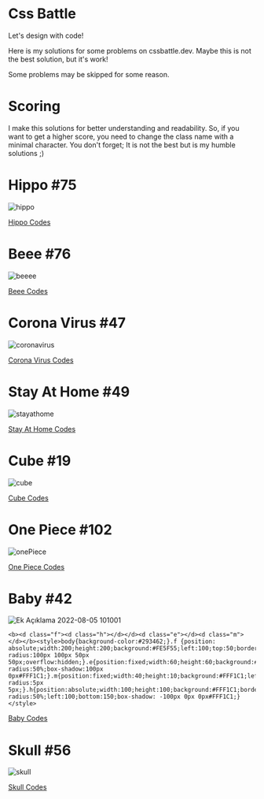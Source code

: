 # Css Battle

Let's design with code!

Here is my solutions for some problems on cssbattle.dev. Maybe this is not the best solution, but it's work!

Some problems may be skipped for some reason.

# Scoring

I make this solutions for better understanding and readability. So, if you want to get a higher score, you need to change the class name with a minimal character. You don't forget; It is not the best but is my humble solutions ;)

# Hippo #75
![hippo](https://user-images.githubusercontent.com/76450122/177503305-1bc1bba4-93c4-432b-a42a-1037515b435d.png)

[Hippo Codes](https://github.com/enqinsel/cssBattle.dev/blob/main/hippo.html)

# Beee #76
![beeee](https://user-images.githubusercontent.com/76450122/177504970-a460f428-50a5-495b-b80c-522dde8152b4.png)

[Beee Codes](https://github.com/enqinsel/cssBattle.dev/blob/main/beeee.html)

# Corona Virus #47
![coronavirus](https://user-images.githubusercontent.com/76450122/177505295-3392e042-d356-445b-b9f3-e58651347a62.png)

[Corona Virus Codes](https://github.com/enqinsel/cssBattle.dev/blob/main/coronaVirus.html)

# Stay At Home #49
![stayathome](https://user-images.githubusercontent.com/76450122/177513914-ec49468f-e208-48bc-b2da-47785e6c8c9c.png)

[Stay At Home Codes](https://github.com/enqinsel/cssBattle.dev/blob/main/stayAtHome.html)

# Cube #19
![cube](https://user-images.githubusercontent.com/76450122/180173425-b17a3064-43c3-4a66-be66-85a4f5c7ee74.png)

[Cube Codes](https://github.com/enqinsel/cssBattle.dev/blob/main/cube.html)

# One Piece #102
![onePiece](https://user-images.githubusercontent.com/76450122/181459491-dfbeb9fd-b13a-44f1-8a59-81256b2e407e.png)

[One Piece Codes](https://github.com/enqinsel/cssBattle.dev/blob/main/onePiece.html)

# Baby #42
![Ek Açıklama 2022-08-05 101001](https://user-images.githubusercontent.com/76450122/183022849-852c4fcb-9da4-4e16-a837-0b5d45ff244f.jpg)

```
<b><d class="f"><d class="h"></d></d><d class="e"></d><d class="m"></d></b><style>body{background-color:#293462;}.f {position: absolute;width:200;height:200;background:#FE5F55;left:100;top:50;border-radius:100px 100px 50px 50px;overflow:hidden;}.e{position:fixed;width:60;height:60;background:#FFF1C1;left:120;top:140;border-radius:50%;box-shadow:100px 0px#FFF1C1;}.m{position:fixed;width:40;height:10;background:#FFF1C1;left:180;top:220;border-radius:5px 5px;}.h{position:absolute;width:100;height:100;background:#FFF1C1;border-radius:50%;left:100;bottom:150;box-shadow: -100px 0px 0px#FFF1C1;}</style>
```
[Baby Codes](https://github.com/enqinsel/cssBattle.dev/blob/main/baby.html)

# Skull #56
![skull](https://user-images.githubusercontent.com/76450122/184316020-ee1ff1da-d908-42d8-856b-abc1a6bf0f70.png)

[Skull Codes](https://github.com/enqinsel/cssBattle.dev/blob/main/skull.html)
